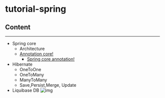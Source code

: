 # tutorial-spring

## Content
----------
* Spring core
	* Architecture
	* [Annotation core!](https://github.com/builam97/tutorial-spring/blob/master/annotation)
		* [Spring core annotation!](https://github.com/builam97/tutorial-spring/blob/master/annotation/spring-core-annotation.md)
* Hibernate
	* OneToOne
	* OneToMany
	* ManyToMany
	* Save,Persist,Merge, Update
* Liquibase DB
![img](https://media.wired.com/photos/5926db217034dc5f91becd6b/master/w_582,c_limit/so-logo-s.jpg)

